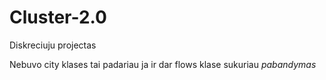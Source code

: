 # Cluster-2.0
Diskreciuju projectas

Nebuvo city klases tai padariau ja ir dar flows klase sukuriau
*pabandymas*
